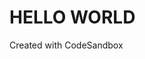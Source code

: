 # HELLO WORLD 
Created with CodeSandbox

<!DOCTYPE html>
<html lang="en">

<head>
	<meta charset="utf-8">
	<meta name="viewport" content="width=device-width, initial-scale=1, shrink-to-fit=no">
	<meta name="theme-color" content="#000000">
	<!--
      manifest.json provides metadata used when your web app is added to the
      homescreen on Android. See https://developers.google.com/web/fundamentals/engage-and-retain/web-app-manifest/
    -->
	<link rel="manifest" href="%PUBLIC_URL%/manifest.json">
	<link rel="shortcut icon" href="%PUBLIC_URL%/favicon.ico">
	<!--
      Notice the use of %PUBLIC_URL% in the tags above.
      It will be replaced with the URL of the `public` folder during the build.
      Only files inside the `public` folder can be referenced from the HTML.

      Unlike "/favicon.ico" or "favicon.ico", "%PUBLIC_URL%/favicon.ico" will
      work correctly both with client-side routing and a non-root public URL.
      Learn how to configure a non-root public URL by running `npm run build`.
    -->
	<title>React App</title>
</head>

<body>
	<noscript>
		You need to enable JavaScript to run this app.
	</noscript>
	<div id="root"></div>
	<!--
      This HTML file is a template.
      If you open it directly in the browser, you will see an empty page.

      You can add webfonts, meta tags, or analytics to this file.
      The build step will place the bundled scripts into the <body> tag.

      To begin the development, run `npm start` or `yarn start`.
      To create a production bundle, use `npm run build` or `yarn build`.
    -->
</body>

</html>
